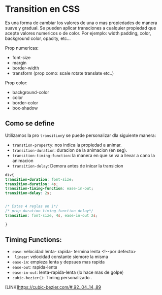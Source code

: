 # Transition en CSS

Es una forma de cambiar los valores de  una o mas propiedades de manera suave y gradual. Se pueden aplicar transciones a cualquier propiedad que acepte valores numericos o de color.
Por ejemplo: width padding, color, background color, opacity, etc...


Prop numericas: 
- font-size
- margin
- border-width
- transform (prop como: scale rotate translate etc..)

Prop color:
- background-color
- color
- border-color
- box-shadow

## Como se define

Utilizamos la pro `transition`y se puede personalizar dla siguiente manera:
- `transtion-property`: nos indica la propiedad a animar.
- `transition-duration`: duracion de la animacion (en seg).
- `transition-timing-function`: la manera en que se va a llevar a cano la animacion 
- `transition-delay`: Demora antes de inicar la transicion

```css
div{
transition-duration: font-size;
transition-duration: 4s;
transition-timing-function: ease-in-out;
transition-delay: 2s;


/* Estas 4 reglas en 1*/
/* prop duration timing-function delay*/
transition: font-size, 4s, ease-in-out 2s;

}
```

## Timing Functions:
- `ease`: velocidad lenta- rapida- termina lenta <!--por defecto>
- ` linear`: velocidad constante siemore la misma
- `ease-in`: empieza lenta y depsues mas rapida
- `ease-out`: rapida-lenta
- `ease-in-out`: lenta-rapida-lenta (lo hace mas de golpe)
- `cubic-bezier()`: Timing personalizado .<!-- () dar una funcion -->

[LINK]https://cubic-bezier.com/#.92,.04,.14,.89



